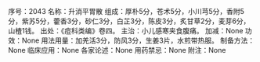 序号：2043
名称：升消平胃散
组成：厚朴5分，苍术5分，小川芎5分，香附5分，紫苏5分，藿香3分，砂仁3分，白芷3分，陈皮3分，炙甘草2分，麦芽6分，山楂1钱。
出处：《痘科类编》卷四。
主治：小儿感寒夹食腹痛。
加减：None
功效：None
用法用量：加羌活3分，防风3分，生姜3片，水煎带热服。
制备方法：None
临床应用：None
各家论述：None
用药禁忌：None
附注：None

